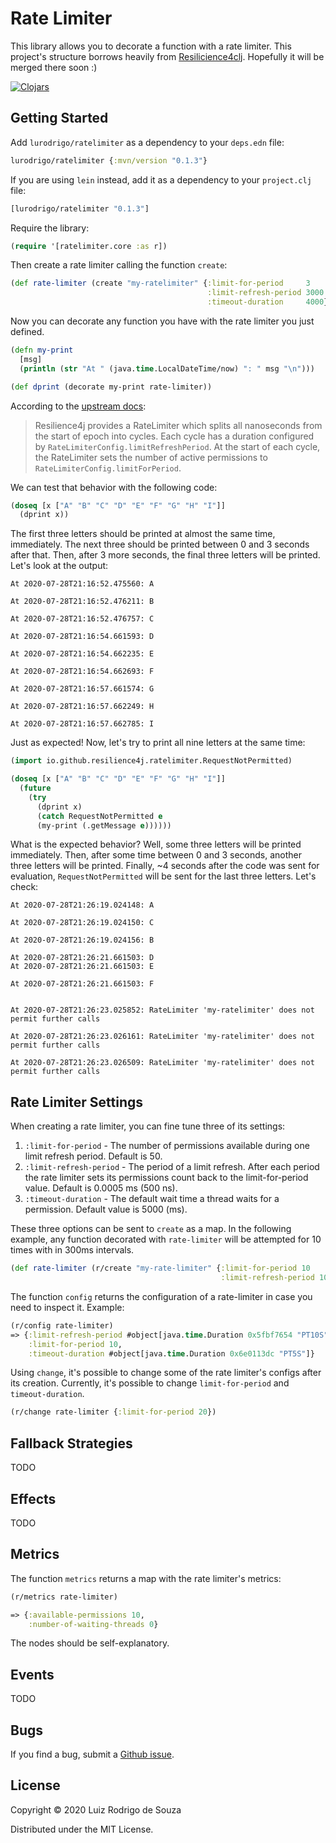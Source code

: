 
[clojars-badge]: https://img.shields.io/clojars/v/lurodrigo/ratelimiter.svg
[clojars]: http://clojars.org/lurodrigo/ratelimiter
[github-issues]: https://github.com/lurodrigo/ratelimiter/issues
[license-badge]: https://img.shields.io/badge/license-MIT-blue.svg
[license]: ./LICENSE
[resilience4clj]: https://github.com/resilience4clj
[upstream-docs]: https://resilience4j.readme.io/docs/ratelimiter

# Rate Limiter

This library allows you to decorate a function with a rate limiter. This project's structure borrows heavily from
[Resilicience4clj][resilience4clj]. Hopefully it will be merged there soon :)

[![Clojars][clojars-badge]][clojars]

## Getting Started

Add `lurodrigo/ratelimiter` as a dependency to your
`deps.edn` file:

``` clojure
lurodrigo/ratelimiter {:mvn/version "0.1.3"}
```

If you are using `lein` instead, add it as a dependency to your
`project.clj` file:

``` clojure
[lurodrigo/ratelimiter "0.1.3"]
```

Require the library:

``` clojure
(require '[ratelimiter.core :as r])
```

Then create a rate limiter calling the function `create`:

``` clojure
(def rate-limiter (create "my-ratelimiter" {:limit-for-period     3
                                            :limit-refresh-period 3000
                                            :timeout-duration     4000}))
```

Now you can decorate any function you have with the rate limiter you just
defined.

```clojure
(defn my-print
  [msg]
  (println (str "At " (java.time.LocalDateTime/now) ": " msg "\n")))

(def dprint (decorate my-print rate-limiter))
```

According to the [upstream docs][upstream-docs]:

> Resilience4j provides a RateLimiter which splits all nanoseconds from the
> start of epoch into cycles. Each cycle has a duration configured by 
> `RateLimiterConfig.limitRefreshPeriod`. At the start of each cycle, 
> the RateLimiter sets the number of active permissions to `RateLimiterConfig.limitForPeriod`.
>

We can test that behavior with the following code:

```clojure
(doseq [x ["A" "B" "C" "D" "E" "F" "G" "H" "I"]]
  (dprint x))
```

The first three letters should be printed at almost the same time, immediately. 
The next three should be printed between 0 and 3 seconds after that. 
Then, after 3 more seconds, the final three letters will be printed. Let's look at the output:

```
At 2020-07-28T21:16:52.475560: A

At 2020-07-28T21:16:52.476211: B

At 2020-07-28T21:16:52.476757: C

At 2020-07-28T21:16:54.661593: D

At 2020-07-28T21:16:54.662235: E

At 2020-07-28T21:16:54.662693: F

At 2020-07-28T21:16:57.661574: G

At 2020-07-28T21:16:57.662249: H

At 2020-07-28T21:16:57.662785: I
```

Just as expected! Now, let's try to print all nine letters at the same time:

```clojure
(import io.github.resilience4j.ratelimiter.RequestNotPermitted)

(doseq [x ["A" "B" "C" "D" "E" "F" "G" "H" "I"]]
  (future
    (try
      (dprint x)
      (catch RequestNotPermitted e
      (my-print (.getMessage e))))))
```

What is the expected behavior? Well, some three letters will be printed immediately. Then, after some time between
0 and 3 seconds, another three letters will be printed. Finally, ~4 seconds after the code was sent for evaluation,
`RequestNotPermitted` will be sent for the last three letters. Let's check:

```
At 2020-07-28T21:26:19.024148: A

At 2020-07-28T21:26:19.024150: C

At 2020-07-28T21:26:19.024156: B

At 2020-07-28T21:26:21.661503: D
At 2020-07-28T21:26:21.661503: E

At 2020-07-28T21:26:21.661503: F


At 2020-07-28T21:26:23.025852: RateLimiter 'my-ratelimiter' does not permit further calls

At 2020-07-28T21:26:23.026161: RateLimiter 'my-ratelimiter' does not permit further calls

At 2020-07-28T21:26:23.026509: RateLimiter 'my-ratelimiter' does not permit further calls
```


## Rate Limiter Settings

When creating a rate limiter, you can fine tune three of its settings:

1. `:limit-for-period` - The number of permissions available during one limit refresh period. Default is 50.
2. `:limit-refresh-period` - The period of a limit refresh. After each period the rate limiter sets its permissions
 count back to the limit-for-period value. Default is 0.0005 ms (500 ns).
3. `:timeout-duration` - The default wait time a thread waits for a permission. Default value is 5000 (ms). 

These three options can be sent to `create` as a map. In the following
example, any function decorated with `rate-limiter` will be attempted for 10
times with in 300ms intervals.

``` clojure
(def rate-limiter (r/create "my-rate-limiter" {:limit-for-period 10
                                               :limit-refresh-period 10000}))
```

The function `config` returns the configuration of a rate-limiter in case
you need to inspect it. Example:

``` clojure
(r/config rate-limiter)
=> {:limit-refresh-period #object[java.time.Duration 0x5fbf7654 "PT10S"],
    :limit-for-period 10,
    :timeout-duration #object[java.time.Duration 0x6e0113dc "PT5S"]}
```

Using `change`, it's possible to change some of the rate limiter's configs after its
creation. Currently, it's possible to change `limit-for-period` and `timeout-duration`.

```clojure
(r/change rate-limiter {:limit-for-period 20})
```

## Fallback Strategies

TODO

## Effects

TODO

## Metrics

The function `metrics` returns a map with the rate limiter's metrics:

``` clojure
(r/metrics rate-limiter)

=> {:available-permissions 10, 
    :number-of-waiting-threads 0}
```

The nodes should be self-explanatory.

## Events

TODO

## Bugs

If you find a bug, submit a [Github issue][github-issues].

## License

Copyright © 2020 Luiz Rodrigo de Souza

Distributed under the MIT License.
